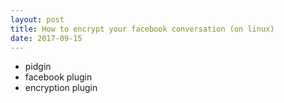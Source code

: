 ```yaml
---
layout: post
title: How to encrypt your facebook conversation (on linux)
date: 2017-09-15
---
```


+ pidgin
+ facebook plugin
+ encryption plugin

